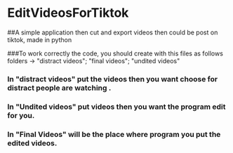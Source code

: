 # EditVideosForTiktok

##A simple application then cut and export videos then could be post on tiktok, made in python

###To work correctly the code, you should create with this files as follows folders -> "distract videos"; "final videos"; "undited videos"

### In "distract videos" put the videos then you want choose for distract people are watching .
### In "Undited videos" put videos then you want the program edit for you.
### In "Final Videos" will be the place where program you put the edited videos.
